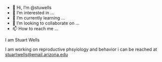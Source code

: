 - 👋 Hi, I’m @stuwells
- 👀 I’m interested in ...
- 🌱 I’m currently learning ...
- 💞️ I’m looking to collaborate on ...
- 📫 How to reach me ...

<!---
stuwells/stuwells is a ✨ special ✨ repository because its `README.md` (this file) appears on your GitHub profile.
You can click the Preview link to take a look at your changes.
--->I am Stuart Wells
I am working on reproductive phsyiology and behavior
i can be reached at stuartwells@email.arizona.edu
